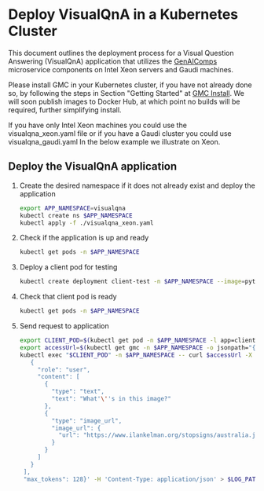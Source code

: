 # Deploy VisualQnA in a Kubernetes Cluster

This document outlines the deployment process for a Visual Question Answering (VisualQnA) application that utilizes the [GenAIComps](https://github.com/opea-project/GenAIComps.git) microservice components on Intel Xeon servers and Gaudi machines.

Please install GMC in your Kubernetes cluster, if you have not already done so, by following the steps in Section "Getting Started" at [GMC Install](https://github.com/opea-project/GenAIInfra/tree/main/microservices-connector#readme). We will soon publish images to Docker Hub, at which point no builds will be required, further simplifying install.

If you have only Intel Xeon machines you could use the visualqna_xeon.yaml file or if you have a Gaudi cluster you could use visualqna_gaudi.yaml
In the below example we illustrate on Xeon.

## Deploy the VisualQnA application

1. Create the desired namespace if it does not already exist and deploy the application
   ```bash
   export APP_NAMESPACE=visualqna
   kubectl create ns $APP_NAMESPACE
   kubectl apply -f ./visualqna_xeon.yaml
   ```

2. Check if the application is up and ready
   ```bash
   kubectl get pods -n $APP_NAMESPACE
   ```

3. Deploy a client pod for testing
   ```bash
   kubectl create deployment client-test -n $APP_NAMESPACE --image=python:3.8.13 -- sleep infinity
   ```

4. Check that client pod is ready
   ```bash
   kubectl get pods -n $APP_NAMESPACE
   ```

5. Send request to application
   ```bash
   export CLIENT_POD=$(kubectl get pod -n $APP_NAMESPACE -l app=client-test -o jsonpath={.items..metadata.name})
   export accessUrl=$(kubectl get gmc -n $APP_NAMESPACE -o jsonpath="{.items[?(@.metadata.name=='visualqna')].status.accessUrl}")
   kubectl exec "$CLIENT_POD" -n $APP_NAMESPACE -- curl $accessUrl -X POST -d '{"messages": [
      {
        "role": "user",
        "content": [
          {
            "type": "text",
            "text": "What'\''s in this image?"
          },
          {
            "type": "image_url",
            "image_url": {
              "url": "https://www.ilankelman.org/stopsigns/australia.jpg"
            }
          }
        ]
      }
    ],
    "max_tokens": 128}' -H 'Content-Type: application/json' > $LOG_PATH/gmc_visualqna.log
   ```
